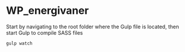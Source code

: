 # WP_energivaner
Start by navigating to the root folder where the Gulp file is located, then start Gulp to compile SASS files

```
gulp watch

